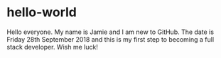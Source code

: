 # hello-world
Hello everyone. My name is Jamie and I am new to GitHub. The date is Friday 28th September 2018 and this is my first step to becoming a full stack developer.
Wish me luck!
